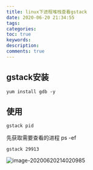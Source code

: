 ```yaml
---
title: linux下进程堆栈查看gstack
date: 2020-06-20 21:34:55
tags:
categories:
toc: true
keywords:
description:
comments: true
---
```


## gstack安装

```shell
yum install gdb -y
```

## 使用

```shell
gstack pid
```

先获取需要查看的进程 ps -ef

```shell
gstack 29913
```

![image-20200620214020985](https://gitee.com/Cooper001/blog-img/raw/master/img/image-20200620214020985.png)
